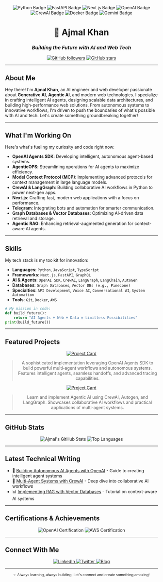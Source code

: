 <div align="center">
  <img src="https://img.shields.io/badge/Python-3776AB?style=for-the-badge&logo=python&logoColor=white" alt="Python Badge"/>
  <img src="https://img.shields.io/badge/FastAPI-009688?style=for-the-badge&logo=fastapi&logoColor=white" alt="FastAPI Badge"/>
  <img src="https://img.shields.io/badge/Next.js-000000?style=for-the-badge&logo=next.js&logoColor=white" alt="Next.js Badge"/>
  <img src="https://img.shields.io/badge/OpenAI-412991?style=for-the-badge&logo=openai&logoColor=white" alt="OpenAI Badge"/>
  <img src="https://img.shields.io/badge/CrewAI-FF6B6B?style=for-the-badge&logo=robot&logoColor=white" alt="CrewAI Badge"/>
  <img src="https://img.shields.io/badge/Docker-2496ED?style=for-the-badge&logo=docker&logoColor=white" alt="Docker Badge"/>
  <img src="https://img.shields.io/badge/Gemini-4285F4?style=for-the-badge&logo=google&logoColor=white" alt="Gemini Badge"/>
  
  <h1>👋 Ajmal Khan</h1>
  <h3><i>Building the Future with AI and Web Tech</i></h3>
  
  [![GitHub followers](https://img.shields.io/github/followers/Ajmalniz?style=social)](https://github.com/Ajmalniz?tab=followers)
  [![GitHub stars](https://img.shields.io/github/stars/Ajmalniz?style=social)](https://github.com/Ajmalniz?tab=repositories)
</div>

---

## About Me

Hey there! I'm **Ajmal Khan**, an AI engineer and web developer passionate about **Generative AI**, **Agentic AI**, and modern web technologies. I specialize in crafting intelligent AI agents, designing scalable data architectures, and building high-performance web solutions. From autonomous systems to innovative workflows, I'm driven to push the boundaries of what's possible with AI and tech. Let's create something groundbreaking together!

---

## What I'm Working On

Here's what's fueling my curiosity and code right now:

- **OpenAI Agents SDK**: Developing intelligent, autonomous agent-based systems.
- **AgenticOPS**: Streamlining operations for AI agents to maximize efficiency.
- **Model Context Protocol (MCP)**: Implementing advanced protocols for context management in large language models.
- **CrewAI & LangGraph**: Building collaborative AI workflows in Python to power next-gen apps.
- **Next.js**: Crafting fast, modern web applications with a focus on performance.
- **Telegram**: Integrating bots and automation for smarter communication.
- **Graph Databases & Vector Databases**: Optimizing AI-driven data retrieval and storage.
- **Agentic RAG**: Enhancing retrieval-augmented generation for context-aware AI agents.

---

## Skills

My tech stack is my toolkit for innovation:

- **Languages**: `Python`, `JavaScript`, `TypeScript`
- **Frameworks**: `Next.js`, `FastAPI`, `GraphQL`
- **AI & Agents**: `OpenAI SDK`, `CrewAI`, `LangGraph`, `LangChain`, `AutoGen`
- **Databases**: `Graph Databases`, `Vector DBs (e.g., Pinecone)`
- **Specialties**: `API Development`, `Voice AI`, `Conversational AI`, `System Automation`
- **Tools**: `Git`, `Docker`, `AWS`

```python
# My mission in code:
def build_future():
    return "AI Agents + Web + Data = Limitless Possibilities"
print(build_future())
```

---

## Featured Projects

<div align="center">

[![Project Card](https://github-readme-stats.vercel.app/api/pin/?username=Ajmalniz&repo=openai-agents)](https://github.com/Ajmalniz/openai-agents)
> A sophisticated implementation leveraging OpenAI Agents SDK to build powerful multi-agent workflows and autonomous systems. Features intelligent agents, seamless handoffs, and advanced tracing capabilities.

[![Project Card](https://github-readme-stats.vercel.app/api/pin/?username=Ajmalniz&repo=CerwAgents)](https://github.com/Ajmalniz/CerwAgents)
> Learn and implement Agentic AI using CrewAI, Autogen, and LangGraph. Showcases collaborative AI workflows and practical applications of multi-agent systems.

</div>

---

## GitHub Stats

<div align="center">

![Ajmal's GitHub Stats](https://github-readme-stats.vercel.app/api?username=Ajmalniz&show_icons=true&theme=radical)
![Top Languages](https://github-readme-stats.vercel.app/api/top-langs/?username=Ajmalniz&layout=compact&theme=radical)

</div>

---

## Latest Technical Writing

- 🤖 [Building Autonomous AI Agents with OpenAI](https://your-blog-url.com) - Guide to creating intelligent agent systems
- 🔄 [Multi-Agent Systems with CrewAI](https://your-blog-url.com) - Deep dive into collaborative AI workflows
- 📊 [Implementing RAG with Vector Databases](https://your-blog-url.com) - Tutorial on context-aware AI systems

---

## Certifications & Achievements

<div align="center">
  <img src="https://img.shields.io/badge/OpenAI-Certified_Developer-412991?style=for-the-badge&logo=openai&logoColor=white" alt="OpenAI Certification"/>
  <img src="https://img.shields.io/badge/AWS-Solutions_Architect-232F3E?style=for-the-badge&logo=amazon-aws&logoColor=white" alt="AWS Certification"/>
  <!-- Add your actual certifications -->
</div>

---

## Connect With Me

<div align="center">
  <a href="https://www.linkedin.com/in/ajmal-ai-engineer/">
    <img src="https://img.shields.io/badge/LinkedIn-0077B5?style=for-the-badge&logo=linkedin&logoColor=white" alt="LinkedIn"/>
  </a>
  <a href="https://twitter.com/YOUR_TWITTER">
    <img src="https://img.shields.io/badge/Twitter-1DA1F2?style=for-the-badge&logo=twitter&logoColor=white" alt="Twitter"/>
  </a>
  <a href="https://your-blog-url.com">
    <img src="https://img.shields.io/badge/Blog-FF5722?style=for-the-badge&logo=blogger&logoColor=white" alt="Blog"/>
  </a>
</div>

---

<div align="center">
  <sub>✨ Always learning, always building. Let's connect and create something amazing!</sub>
</div>

